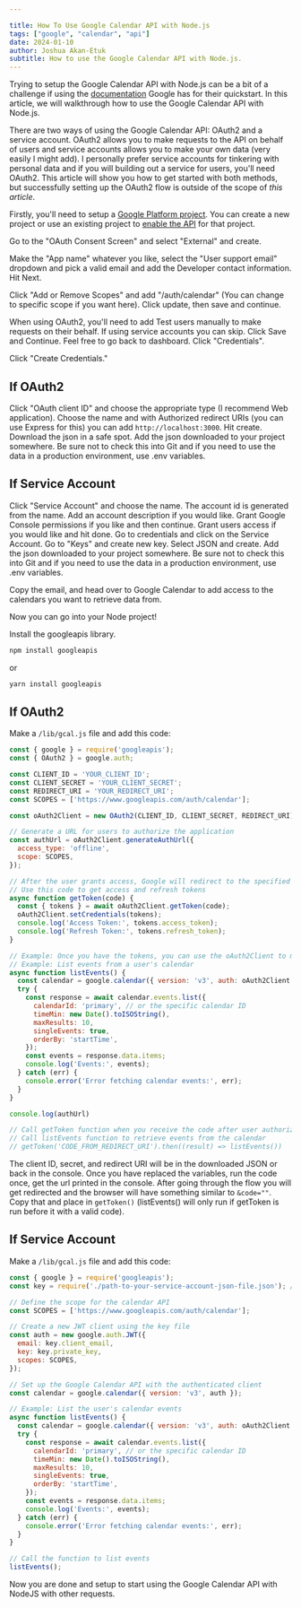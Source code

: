 ```yaml
---

title: How To Use Google Calendar API with Node.js
tags: ["google", "calendar", "api"]
date: 2024-01-10
author: Joshua Akan-Etuk
subtitle: How to use the Google Calendar API with Node.js.
---
```


Trying to setup the Google Calendar API with Node.js can be a bit of a challenge if using the [documentation](https://developers.google.com/calendar/api/quickstart/nodejs) Google has for their quickstart. In this article, we will walkthrough how to use the Google Calendar API with Node.js.

There are two ways of using the Google Calendar API: OAuth2 and a service account. OAuth2 allows you to make requests to the API on behalf of users and service accounts allows you to make your own data (very easily I might add). I personally prefer service accounts for tinkering with personal data and if you will building out a service for users, you'll need OAuth2. This article will show you how to get started with both methods, but successfully setting up the OAuth2 flow is outside of the scope of *this article*. 

Firstly, you'll need to setup a [Google Platform project](https://console.cloud.google.com/). You can create a new project or use an existing project to [enable the API](https://console.cloud.google.com/flows/enableapi?apiid=calendar-json.googleapis.com) for that project.


Go to the "OAuth Consent Screen" and select "External" and create.

Make the "App name" whatever you like, select the "User support email" dropdown and pick a valid email and add the Developer contact information. Hit Next.

Click "Add or Remove Scopes" and add "/auth/calendar" (You can change to specific scope if you want here). Click update, then save and continue.

When using OAuth2, you'll need to add Test users manually to make requests on their behalf. If using service accounts you can skip. Click Save and Continue. Feel free to go back to dashboard. Click "Credentials".

Click "Create Credentials."

## If OAuth2

Click "OAuth client ID" and choose the appropriate type (I recommend Web application). Choose the name and with Authorized redirect URIs (you can use Express for this) you can add `http://localhost:3000`. Hit create. Download the json in a safe spot. Add the json downloaded to your project somewhere. Be sure not to check this into Git and if you need to use the data in a production environment, use .env variables.

## If Service Account

Click "Service Account" and choose the name. The account id is generated from the name. Add an account description if you would like. Grant Google Console permissions if you like and then continue. Grant users access if you would like and hit done. Go to credentials and click on the Service Account. Go to "Keys" and create new key. Select JSON and create. Add the json downloaded to your project somewhere. Be sure not to check this into Git and if you need to use the data in a production environment, use .env variables.

 Copy the email, and head over to Google Calendar to add access to the calendars you want to retrieve data from. 

Now you can go into your Node project! 

Install the googleapis library.

```bash
npm install googleapis
```

or 

```bash
yarn install googleapis
```



## If OAuth2

Make a `/lib/gcal.js` file and add this code: 

```javascript
const { google } = require('googleapis');
const { OAuth2 } = google.auth;

const CLIENT_ID = 'YOUR_CLIENT_ID';
const CLIENT_SECRET = 'YOUR_CLIENT_SECRET';
const REDIRECT_URI = 'YOUR_REDIRECT_URI';
const SCOPES = ['https://www.googleapis.com/auth/calendar'];

const oAuth2Client = new OAuth2(CLIENT_ID, CLIENT_SECRET, REDIRECT_URI);

// Generate a URL for users to authorize the application
const authUrl = oAuth2Client.generateAuthUrl({
  access_type: 'offline',
  scope: SCOPES,
});

// After the user grants access, Google will redirect to the specified redirect URI with a code
// Use this code to get access and refresh tokens
async function getToken(code) {
  const { tokens } = await oAuth2Client.getToken(code);
  oAuth2Client.setCredentials(tokens);
  console.log('Access Token:', tokens.access_token);
  console.log('Refresh Token:', tokens.refresh_token);
}

// Example: Once you have the tokens, you can use the oAuth2Client to make API calls
// Example: List events from a user's calendar
async function listEvents() {
  const calendar = google.calendar({ version: 'v3', auth: oAuth2Client });
  try {
    const response = await calendar.events.list({
      calendarId: 'primary', // or the specific calendar ID
      timeMin: new Date().toISOString(),
      maxResults: 10,
      singleEvents: true,
      orderBy: 'startTime',
    });
    const events = response.data.items;
    console.log('Events:', events);
  } catch (err) {
    console.error('Error fetching calendar events:', err);
  }
}

console.log(authUrl)

// Call getToken function when you receive the code after user authorization
// Call listEvents function to retrieve events from the calendar
// getToken('CODE_FROM_REDIRECT_URI').then((result) => listEvents())

```

The client ID, secret, and redirect URI will be in the downloaded JSON or back in the console. Once you have replaced the variables, run the code once, get the url printed in the console. After going through the flow you will get redirected and the browser will have something similar to `&code=""`. Copy that and place in `getToken()` (listEvents() will only run if getToken is run before it with a valid code). 

## If Service Account

Make a `/lib/gcal.js` file and add this code:

```javascript
const { google } = require('googleapis');
const key = require('./path-to-your-service-account-json-file.json'); // Import your service account key JSON file

// Define the scope for the calendar API
const SCOPES = ['https://www.googleapis.com/auth/calendar'];

// Create a new JWT client using the key file
const auth = new google.auth.JWT({
  email: key.client_email,
  key: key.private_key,
  scopes: SCOPES,
});

// Set up the Google Calendar API with the authenticated client
const calendar = google.calendar({ version: 'v3', auth });

// Example: List the user's calendar events
async function listEvents() {
  const calendar = google.calendar({ version: 'v3', auth: oAuth2Client });
  try {
    const response = await calendar.events.list({
      calendarId: 'primary', // or the specific calendar ID
      timeMin: new Date().toISOString(),
      maxResults: 10,
      singleEvents: true,
      orderBy: 'startTime',
    });
    const events = response.data.items;
    console.log('Events:', events);
  } catch (err) {
    console.error('Error fetching calendar events:', err);
  }
}

// Call the function to list events
listEvents();

```

Now you are done and setup to start using the Google Calendar API with NodeJS with other requests.